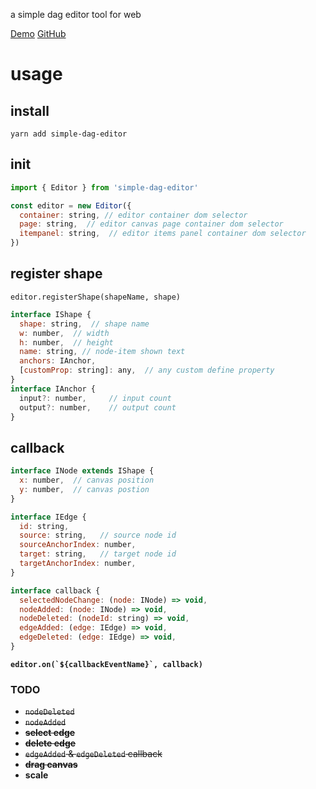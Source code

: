a simple dag editor tool for web

[Demo](https://stillbold.com/demos/dag-editor/demos/editor.html)
[GitHub](https://github.com/HustLiuCN/dag-editor)

# usage

## install

``yarn add simple-dag-editor``

## init

```javascript
import { Editor } from 'simple-dag-editor'

const editor = new Editor({
  container: string, // editor container dom selector
  page: string,  // editor canvas page container dom selector
  itempanel: string,  // editor items panel container dom selector
})
```

## register shape

`` editor.registerShape(shapeName, shape) ``

```javascript
interface IShape {
  shape: string,  // shape name
  w: number,  // width
  h: number,  // height
  name: string, // node-item shown text
  anchors: IAnchor,
  [customProp: string]: any,  // any custom define property
}
interface IAnchor {
  input?: number,     // input count
  output?: number,    // output count
}
```

## callback

```javascript
interface INode extends IShape {
  x: number,  // canvas position
  y: number,  // canvas postion
}

interface IEdge {
  id: string,
  source: string,   // source node id
  sourceAnchorIndex: number,
  target: string,   // target node id
  targetAnchorIndex: number,
}
```

```javascript
interface callback {
  selectedNodeChange: (node: INode) => void,
  nodeAdded: (node: INode) => void,
  nodeDeleted: (nodeId: string) => void,
  edgeAdded: (edge: IEdge) => void,
  edgeDeleted: (edge: IEdge) => void,
}
```

**`` editor.on(`${callbackEventName}`, callback) ``**

### TODO
- ~~`nodeDeleted`~~
- ~~`nodeAdded`~~
- ~~**select edge**~~
- ~~**delete edge**~~
- ~~`edgeAdded` & `edgeDeleted` callback~~
- ~~**drag canvas**~~
- **scale**
